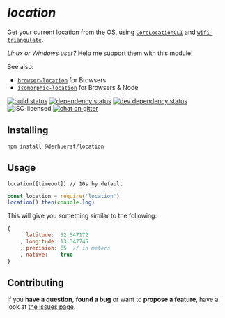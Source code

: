 # *location*

Get your current location from the OS, using [`CoreLocationCLI`](https://github.com/fulldecent/corelocationcli) and [`wifi-triangulate`](https://github.com/watson/wifi-triangulate).

*Linux or Windows user?* Help me support them with this module!

See also:

- [`browser-location`](https://github.com/derhuerst/browser-location) for Browsers
- [`isomorphic-location`](https://github.com/derhuerst/isomorphic-location) for Browsers & Node

[![build status](https://img.shields.io/travis/derhuerst/location.svg)](https://travis-ci.org/derhuerst/location)
[![dependency status](https://img.shields.io/david/derhuerst/location.svg)](https://david-dm.org/derhuerst/location)
[![dev dependency status](https://img.shields.io/david/dev/derhuerst/location.svg)](https://david-dm.org/derhuerst/location#info=devDependencies)
![ISC-licensed](https://img.shields.io/github/license/derhuerst/location.svg)
[![chat on gitter](https://badges.gitter.im/derhuerst.svg)](https://gitter.im/derhuerst)


## Installing

```shell
npm install @derhuerst/location
```


## Usage

```
location([timeout]) // 10s by default
```

```js
const location = require('location')
location().then(console.log)
```

This will give you something similar to the following:

```js
{
	  latitude:  52.547172
	, longitude: 13.347745
	, precision: 65  // in meters
	, native:    true
}
```


## Contributing

If you **have a question**, **found a bug** or want to **propose a feature**, have a look at [the issues page](https://github.com/derhuerst/location/issues).
